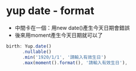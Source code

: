 # yup date - format

- 中間卡在一個：用new date()產生今天日期會錯誤
- 後來用moment產生今天日期就可以了

```jsx
birth: Yup.date()
      .nullable()
      .min('1920/1/1', '請輸入有效生日')
      .max(moment().format(), '請輸入有效生日'),
```

